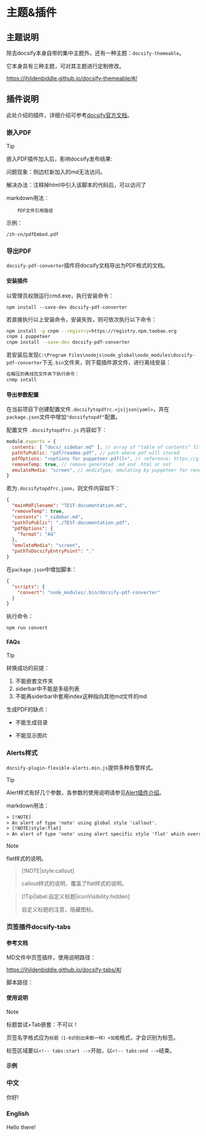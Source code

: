 # 主题&插件

## 主题说明

除去docsify本身自带的集中主题外，还有一种主题：`docsify-themeable`。

它本身具有三种主题，可对其主题进行定制修改。

<https://jhildenbiddle.github.io/docsify-themeable/#/>

## 插件说明

此处介绍的插件，详细介绍可参考[docsify官方文档](<https://docsify.js.org/#/zh-cn/awesome?id=plugins>)。

### 嵌入PDF

> [!Tip]
>
> 嵌入PDF插件加入后，影响docsify发布结果:
>
> 问题现象：侧边栏新加入的md无法访问。
>
> 解决办法：注释掉html中引入该脚本的代码后，可以访问了

markdown用法：


```pdf
	PDF文件引用路径
```

示例：

```pdf
/zh-cn/pdfEmbed.pdf
```

### 导出PDF

`docsify-pdf-converter`插件将docsify文档导出为PDF格式的文档。

#### 安装插件

以管理员权限运行cmd.exe，执行安装命令：

`npm install --save-dev docsify-pdf-converter`

若直接执行以上安装命令，安装失败，则可依次执行以下命令：

```bash
npm install -g cnpm --registry=https://registry.npm.taobao.org
cnpm i puppeteer
cnpm install --save-dev docsify-pdf-converter
```

若安装后发现`C:\Program Files\nodejs\node_global\node_modules\docsify-pdf-converter`下无`.bin`文件夹，则下载插件源文件，进行离线安装：

```bash
在解压的离线包文件夹下执行命令：
cnmp intall 
```



#### 导出参数配置

在当前项目下创建配置文件`.docsifytopdfrc.<js|json|yaml>`，并在`package.json`文件中增加`"docsifytopdf"`配置。

配置文件 `.docsifytopdfrc.js` 内容如下：

```js
module.exports = {
  contents: [ "docs/_sidebar.md" ], // array of "table of contents" files path
  pathToPublic: "pdf/readme.pdf", // path where pdf will stored
  pdfOptions: "<options for puppeteer.pdf()>", // reference: https://github.com/GoogleChrome/puppeteer/blob/master/docs/api.md#pagepdfoptions
  removeTemp: true, // remove generated .md and .html or not
  emulateMedia: "screen", // mediaType, emulating by puppeteer for rendering pdf, 'print' by default (reference: https://github.com/GoogleChrome/puppeteer/blob/master/docs/api.md#pageemulatemediamediatype)
}
```

若为`.docsifytopdfrc.json`，则文件内容如下：

```json
{
  "mainMdFilename": "TEST-documentation.md",
  "removeTemp": true,
  "contents": "_sidebar.md",
  "pathToPublic": "./TEST-documentation.pdf",
  "pdfOptions": {
    "format": "A4"
  },
  "emulateMedia": "screen",
  "pathToDocsifyEntryPoint": "."
}

```

在`package.json`中增加脚本：

```json
{
  "scripts": {
    "convert": "node_modules/.bin/docsify-pdf-converter"
  }
}
```

执行命令：

```sh
npm run convert
```

#### FAQs

> [!Tip]
>
> 转换成功的前提：
>
> 1. 不能嵌套文件夹
> 2. siderbar中不能是多级列表
> 3. 不能再siderbar中套用index这种指向其他md文件的md
>
> 生成PDF的缺点：
>
> - 不能生成目录
>
> - 不能显示图片



### Alerts样式

`docsify-plugin-flexible-alerts.min.js`提供多种告警样式。

> [!Tip]
>
> Alert样式有好几个参数，各参数的使用说明请参见[Alert插件介绍](<https://github.com/zanfab/docsify-plugin-flexible-alerts>)。

markdown用法：

```html
> [!NOTE]
> An alert of type 'note' using global style 'callout'.
> [!NOTE|style:flat]
> An alert of type 'note' using alert specific style 'flat' which overrides global style 'callout'.

```

> [!NOTE]
> flat样式的说明。

> [!NOTE|style:callout]
>
> callout样式的说明，覆盖了flat样式的说明。

> [!Tip|label:自定义标题|iconVisibility:hidden]
>
> 自定义标题的注意，隐藏图标。

### 页签插件docsify-tabs

#### 参考文档

MD文件中页签插件，使用说明路径：

<https://jhildenbiddle.github.io/docsify-tabs/#/>

脚本路径：

<!-- docsify (latest v4.x.x)-->

<script src="https://cdn.jsdelivr.net/npm/docsify@4"></script>

<!-- docsify-tabs (latest v1.x.x) -->

<script src="https://cdn.jsdelivr.net/npm/docsify-tabs@1"></script>

#### 使用说明

> [!Note]
>
> 标题尝试+Tab嵌套：不可以！
>
> 页签名字格式应为`标题（1-6识别出来都一样）+加粗`格式，才会识别为标签。
>
> 标签区域要以`<!-- tabs:start -->`开始，以`<!-- tabs:end -->`结束。

#### 示例

<!-- tabs:start -->

### **中文**

你好!

### **English**

Hello there!

<!-- tabs:end -->
